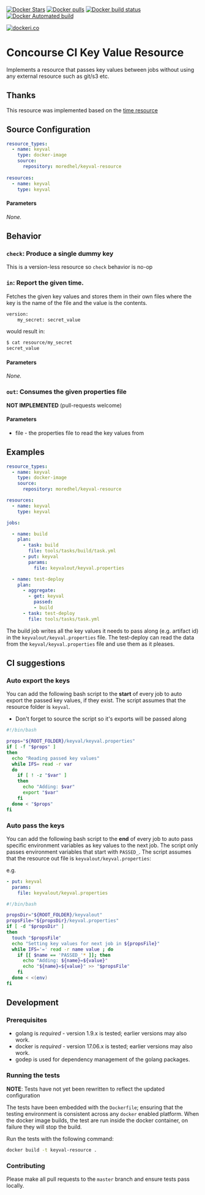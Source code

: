 
[![Docker Stars](https://img.shields.io/docker/stars/moredhel/keyval-resource.svg?style=plastic)](https://registry.hub.docker.com/v2/repositories/moredhel/keyval-resource/stars/count/)
[![Docker pulls](https://img.shields.io/docker/pulls/moredhel/keyval-resource.svg?style=plastic)](https://registry.hub.docker.com/v2/repositories/moredhel/keyval-resource)
[![Docker build status](https://img.shields.io/docker/build/moredhel/keyval-resource.svg)](https://github.com/moredhel/keyval-resource)
[![Docker Automated build](https://img.shields.io/docker/automated/moredhel/keyval-resource.svg)](https://github.com/moredhel/keyval-resource)

[![dockeri.co](http://dockeri.co/image/moredhel/keyval-resource)](https://hub.docker.com/r/moredhel/keyval-resource/)

# Concourse CI Key Value Resource

Implements a resource that passes key values between jobs without using any external resource such as git/s3 etc.

## Thanks

This resource was implemented based on the [time resource](https://github.com/concourse/time-resource)

## Source Configuration

``` YAML
resource_types:
  - name: keyval
    type: docker-image
    source:
      repository: moredhel/keyval-resource
      
resources:
  - name: keyval
    type: keyval
```

#### Parameters

*None.*

## Behavior

### `check`: Produce a single dummy key

This is a version-less resource so `check` behavior is no-op

### `in`: Report the given time.

Fetches the given key values and stores them in their own files where the
key is the name of the file and the value is the contents.

``` sh
version:
    my_secret: secret_value
```

would result in:

``` sh
$ cat resource/my_secret
secret_value
```

#### Parameters

*None.*

### `out`: Consumes the given properties file

**NOT IMPLEMENTED** (pull-requests welcome)

#### Parameters
- file - the properties file to read the key values from

## Examples

```YAML
resource_types:
  - name: keyval
    type: docker-image
    source:
      repository: moredhel/keyval-resource

resources:
  - name: keyval
    type: keyval

jobs:

  - name: build
    plan:
      - task: build
        file: tools/tasks/build/task.yml
      - put: keyval
        params:
          file: keyvalout/keyval.properties

  - name: test-deploy
    plan:
      - aggregate:
        - get: keyval
          passed:
          - build
      - task: test-deploy
        file: tools/tasks/task.yml
```

The build job writes all the key values it needs to pass along (e.g. artifact id) in the `keyvalout/keyval.properties` file. 
The test-deploy can read the data from the `keyval/keyval.properties` file and use them as it pleases. 

## CI suggestions

### Auto export the keys

You can add the following bash script to the **start** of every job to auto export the passed key values, if they exist. 
The script assumes that the resource folder is `keyval`. 

* Don't forget to source the script so it's exports will be passed along

```bash
#!/bin/bash

props="${ROOT_FOLDER}/keyval/keyval.properties"
if [ -f "$props" ]
then
  echo "Reading passed key values"
  while IFS= read -r var
  do
    if [ ! -z "$var" ]
    then
      echo "Adding: $var"
      export "$var"
    fi
  done < "$props"
fi

```

### Auto pass the keys

You can add the following bash script to the **end** of every job to auto pass specific environment variables as key values to the next job. 
The script only passes environment variables that start with `PASSED_`. 
The script assumes that the resource out file is `keyvalout/keyval.properties`:

e.g. 
```YAML
- put: keyval
  params:
    file: keyvalout/keyval.properties
``` 

```bash
#!/bin/bash

propsDir="${ROOT_FOLDER}/keyvalout"
propsFile="${propsDir}/keyval.properties"
if [ -d "$propsDir" ]
then
  touch "$propsFile"
  echo "Setting key values for next job in ${propsFile}"
  while IFS='=' read -r name value ; do
    if [[ $name == 'PASSED_'* ]]; then
      echo "Adding: ${name}=${value}"
      echo "${name}=${value}" >> "$propsFile"
    fi
  done < <(env)
fi

```

## Development

### Prerequisites

* golang is *required* - version 1.9.x is tested; earlier versions may also
  work.
* docker is *required* - version 17.06.x is tested; earlier versions may also
  work.
* godep is used for dependency management of the golang packages.

### Running the tests

**NOTE**: Tests have not yet been rewritten to reflect the updated configuration

The tests have been embedded with the `Dockerfile`; ensuring that the testing
environment is consistent across any `docker` enabled platform. When the docker
image builds, the test are run inside the docker container, on failure they
will stop the build.

Run the tests with the following command:

```sh
docker build -t keyval-resource .
```

### Contributing

Please make all pull requests to the `master` branch and ensure tests pass
locally.
